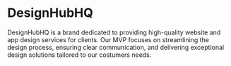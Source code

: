 # DesignHubHQ
DesignHubHQ is a brand dedicated to providing high-quality website and app design services for clients. Our MVP focuses on streamlining the design process, ensuring clear communication, and delivering exceptional design solutions tailored to our costumers needs.
